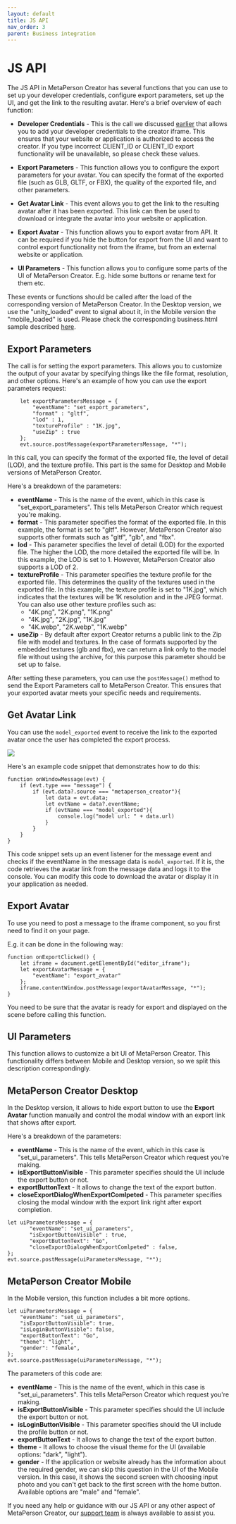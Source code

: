 ```yaml
---
layout: default
title: JS API
nav_order: 3
parent: Business integration
---
```


# [](#header-1)JS API

The JS API in MetaPerson Creator has several functions that you can use to set up your developer credentials, configure export parameters, set up the UI, and get the link to the resulting avatar. Here's a brief overview of each function:

* **Developer Credentials** - This is the call we discussed [earlier](web_integration) that allows you to add your developer credentials to the creator iframe. This ensures that your website or application is authorized to access the creator. If you type incorrect CLIENT_ID or CLIENT_ID export functionality will be unavailable, so please check these values. 

* **Export Parameters** - This function allows you to configure the export parameters for your avatar. You can specify the format of the exported file (such as GLB, GLTF, or FBX), the quality of the exported file, and other parameters.

* **Get Avatar Link** - This event allows you to get the link to the resulting avatar after it has been exported. This link can then be used to download or integrate the avatar into your website or application.

* **Export Avatar** - This function allows you to export avatar from API. It can be required if you hide the button for export from the UI and want to control export functionality not from the iframe, but from an external website or application.

* **UI Parameters** - This function allows you to configure some parts of the UI of MetaPerson Creator. E.g. hide some buttons or rename text for them etc. 

These events or functions should be called after the load of the corresponding version of MetaPerson Creator. In the Desktop version, we use the "unity_loaded" event to signal about it, in the Mobile version the "mobile_loaded" is used. Please check the corresponding business.html sample described [here](web_integration).

## [](#header-2)Export Parameters

The call is for setting the export parameters. This allows you to customize the output of your avatar by specifying things like the file format, resolution, and other options. Here's an example of how you can use the export parameters request:

```
    let exportParametersMessage = {
        "eventName": "set_export_parameters",
        "format" : "gltf",
        "lod" : 1,
        "textureProfile" : "1K.jpg",
        "useZip" : true
    };
    evt.source.postMessage(exportParametersMessage, "*");
```

In this call, you can specify the format of the exported file, the level of detail (LOD), and the texture profile. This part is the same for Desktop and Mobile versions of MetaPerson Creator. 

Here's a breakdown of the parameters:

* **eventName** - This is the name of the event, which in this case is "set_export_parameters". This tells MetaPerson Creator which request you're making.
* **format** - This parameter specifies the format of the exported file. In this example, the format is set to "gltf". However, MetaPerson Creator also supports other formats such as "gltf", "glb", and "fbx".
* **lod** - This parameter specifies the level of detail (LOD) for the exported file. The higher the LOD, the more detailed the exported file will be. In this example, the LOD is set to 1. However, MetaPerson Creator also supports a LOD of 2.
* **textureProfile** - This parameter specifies the texture profile for the exported file. This determines the quality of the textures used in the exported file. In this example, the texture profile is set to "1K.jpg", which indicates that the textures will be 1K resolution and in the JPEG format. You can also use other texture profiles such as:
  * "4K.png", "2K.png", "1K.png"
  * "4K.jpg", "2K.jpg", "1K.jpg"
  * "4K.webp", "2K.webp", "1K.webp"
* **useZip** - By default after export Creator returns a public link to the Zip file with model and textures. In the case of formats supported by the embedded textures (glb and fbx), we can return a link only to the model file without using the archive, for this purpose this parameter should be set up to false. 

After setting these parameters, you can use the `postMessage()` method to send the Export Parameters call to MetaPerson Creator. This ensures that your exported avatar meets your specific needs and requirements.

## [](#header-2)Get Avatar Link

You can use the `model_exported` event to receive the link to the exported avatar once the user has completed the export process. 

![](assets/img/export.png)

Here's an example code snippet that demonstrates how to do this:

```
function onWindowMessage(evt) {
    if (evt.type === "message") {
        if (evt.data?.source === "metaperson_creator"){
            let data = evt.data;
            let evtName = data?.eventName;
            if (evtName === "model_exported"){
                console.log("model url: " + data.url)
            }
        }
    }
}
```

This code snippet sets up an event listener for the message event and checks if the eventName in the message data is `model_exported`. If it is, the code retrieves the avatar link from the message data and logs it to the console. You can modify this code to download the avatar or display it in your application as needed.

## [](#header-2)Export Avatar

To use you need to post a message to the iframe component, so you first need to find it on your page. 

E.g. it can be done in the following way:

```
function onExportClicked() {
    let iframe = document.getElementById("editor_iframe");
    let exportAvatarMessage = {
        "eventName": "export_avatar"
    };
    iframe.contentWindow.postMessage(exportAvatarMessage, "*");
}
```

You need to be sure that the avatar is ready for export and displayed on the scene before calling this function. 

## [](#header-2)UI Parameters

This function allows to customize a bit UI of MetaPerson Creator. This functionality differs between Mobile and Desktop version, so we split this description correspondingly. 

## [](#header-3)MetaPerson Creator Desktop

In the Desktop version, it allows to hide export button to use the **Export Avatar** function manually and control the modal window with an export link that shows after export.

Here's a breakdown of the parameters:

* **eventName** - This is the name of the event, which in this case is "set_ui_parameters". This tells MetaPerson Creator which request you're making.
* **isExportButtonVisible** - This parameter specifies should the UI include the export button or not.
* **exportButtonText** - It allows to change the text of the export button. 
* **closeExportDialogWhenExportComlpeted** - This parameter specifies closing the modal window with the export link right after export completion. 

```
let uiParametersMessage = {
       "eventName": "set_ui_parameters",
       "isExportButtonVisible" : true,
       "exportButtonText": "Go",
       "closeExportDialogWhenExportComlpeted" : false,
};
evt.source.postMessage(uiParametersMessage, "*");
```

## [](#header-3)MetaPerson Creator Mobile

In the Mobile version, this function includes a bit more options. 

```
let uiParametersMessage = {
    "eventName": "set_ui_parameters",
    "isExportButtonVisible": true,
    "isLoginButtonVisible": false,
    "exportButtonText": "Go",
    "theme": "light", 
    "gender": "female",
};
evt.source.postMessage(uiParametersMessage, "*");
```

The parameters of this code are:

* **eventName** - This is the name of the event, which in this case is "set_ui_parameters". This tells MetaPerson Creator which request you're making.
* **isExportButtonVisible** - This parameter specifies should the UI include the export button or not.
* **isLoginButtonVisible** - This parameter specifies should the UI include the profile button or not.
* **exportButtonText** - It allows to change the text of the export button. 
* **theme** - It allows to choose the visual theme for the UI (available options: "dark", "light").
* **gender** - If the application or website already has the information about the required gender, we can skip this question in the UI of the Mobile version. In this case, it shows the second screen with choosing input photo and you can't get back to the first screen with the home button. Available options are "male" and "female".

If you need any help or guidance with our JS API or any other aspect of MetaPerson Creator, our [support team](mailto:support@avatarsdk.com) is always available to assist you.
